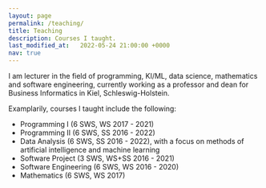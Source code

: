 ```yaml
---
layout: page
permalink: /teaching/
title: Teaching
description: Courses I taught.
last_modified_at:   2022-05-24 21:00:00 +0000
nav: true
---
```


I am lecturer in the field of programming, KI/ML, data science, mathematics and software engineering, currently working as a professor and dean for Business Informatics in Kiel, Schleswig-Holstein. 

Examplarily, courses I taught include the following:

- Programming I (6 SWS, WS 2017 - 2021)
- Programming II (6 SWS, SS 2016 - 2022)
- Data Analysis (6 SWS, SS 2016 - 2022), with a focus on methods of artificial intelligence and machine learning
- Software Project (3 SWS, WS+SS 2016 - 2021)
- Software Engineering (6 SWS, WS 2016 - 2020)
- Mathematics (6 SWS, WS 2017)
 

  

